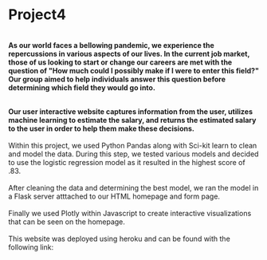 # Project4
<br>
<b>As our world faces a bellowing pandemic, we experience the repercussions in various aspects of our lives. In the current job market, those of us looking to start or change our careers are met with the question of "How much could I possibly make if I were to enter this field?" Our group aimed to help individuals answer this question before determining which field they would go into.
  
 <br>Our user interactive website captures information from the user, utilizes machine learning to estimate the salary, and returns the estimated salary to the user in order to help them make these decisions.</b>
<br><br>
Within this project, we used Python Pandas along with Sci-kit learn to clean and model the data. During this step, we tested various models and decided to use the logistic regression model as it resulted in the highest score of .83.
<br> <br>After cleaning the data and determining the best model, we ran the model in a Flask server atttached to our HTML homepage and form page.
<br> <br>Finally we used Plotly within Javascript to create interactive visualizations that can be seen on the homepage.
<br><br>This website was deployed using heroku and can be found with the following link:
